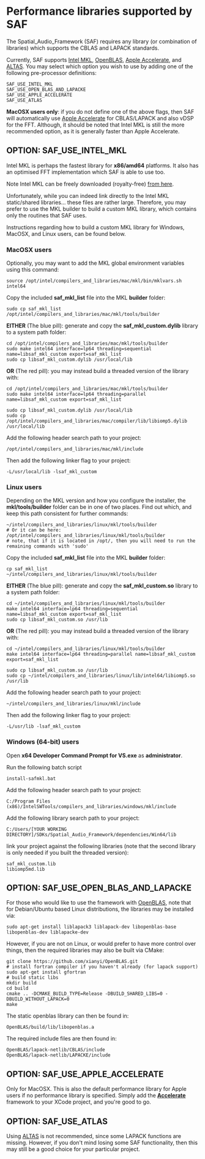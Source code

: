 # Performance libraries supported by SAF

The Spatial_Audio_Framework (SAF) requires any library (or combination of libraries) which supports the CBLAS and LAPACK standards. 

Currently, SAF supports [Intel MKL](https://software.intel.com/en-us/articles/free-ipsxe-tools-and-libraries), [OpenBLAS](https://github.com/xianyi/OpenBLAS), [Apple Accelerate](https://developer.apple.com/documentation/accelerate), and [ALTAS](http://math-atlas.sourceforge.net/). You may select which option you wish to use by adding one of the following pre-processor definitions:

```
SAF_USE_INTEL_MKL
SAF_USE_OPEN_BLAS_AND_LAPACKE
SAF_USE_APPLE_ACCELERATE
SAF_USE_ATLAS
```

**MacOSX users only**: if you do not define one of the above flags, then SAF will automatically use [Apple Accelerate](https://developer.apple.com/documentation/accelerate) for CBLAS/LAPACK and also vDSP for the FFT. Although, it should be noted that Intel MKL is still the more recommended option, as it is generally faster than Apple Accelerate.


## OPTION: SAF_USE_INTEL_MKL

Intel MKL is perhaps the fastest library for **x86/amd64** platforms. It also has an optimised FFT implementation which SAF is able to use too. 

Note Intel MKL can be freely downloaded (royalty-free) [from here](https://software.intel.com/en-us/articles/free-ipsxe-tools-and-libraries). 

Unfortunately, while you can indeed link directly to the Intel MKL static/shared libraries... these files are rather large. Therefore, you may prefer to use the MKL builder to build a custom MKL library, which contains only the routines that SAF uses.

Instructions regarding how to build a custom MKL library for Windows, MacOSX, and Linux users, can be found below.

### MacOSX users 

Optionally, you may want to add the MKL global environment variables using this command:

```
source /opt/intel/compilers_and_libraries/mac/mkl/bin/mklvars.sh intel64
```

Copy the included **saf_mkl_list** file into the MKL **builder** folder:

```
sudo cp saf_mkl_list /opt/intel/compilers_and_libraries/mac/mkl/tools/builder
```

**EITHER** (The blue pill): generate and copy the **saf_mkl_custom.dylib** library to a system path folder:

```
cd /opt/intel/compilers_and_libraries/mac/mkl/tools/builder
sudo make intel64 interface=lp64 threading=sequential name=libsaf_mkl_custom export=saf_mkl_list
sudo cp libsaf_mkl_custom.dylib /usr/local/lib
```

**OR** (The red pill): you may instead build a threaded version of the library with:

```
cd /opt/intel/compilers_and_libraries/mac/mkl/tools/builder
sudo make intel64 interface=lp64 threading=parallel name=libsaf_mkl_custom export=saf_mkl_list

sudo cp libsaf_mkl_custom.dylib /usr/local/lib
sudo cp /opt/intel/compilers_and_libraries/mac/compiler/lib/libiomp5.dylib /usr/local/lib
```

Add the following header search path to your project:

```
/opt/intel/compilers_and_libraries/mac/mkl/include
```

Then add the following linker flag to your project:

```
-L/usr/local/lib -lsaf_mkl_custom 
```

### Linux users

Depending on the MKL version and how you configure the installer, the **mkl/tools/builder** folder can be in one of two places. Find out which, and keep this path consistent for further commands:

```
~/intel/compilers_and_libraries/linux/mkl/tools/builder
# Or it can be here:
/opt/intel/compilers_and_libraries/linux/mkl/tools/builder
# note, that if it is located in /opt/, then you will need to run the remaining commands with 'sudo'
```

Copy the included **saf_mkl_list** file into the MKL **builder** folder:
```
cp saf_mkl_list ~/intel/compilers_and_libraries/linux/mkl/tools/builder
```

**EITHER** (The blue pill): generate and copy the **saf_mkl_custom.so** library to a system path folder:

```
cd ~/intel/compilers_and_libraries/linux/mkl/tools/builder
make intel64 interface=lp64 threading=sequential name=libsaf_mkl_custom export=saf_mkl_list
sudo cp libsaf_mkl_custom.so /usr/lib
```

**OR** (The red pill): you may instead build a threaded version of the library with:

```
cd ~/intel/compilers_and_libraries/linux/mkl/tools/builder
make intel64 interface=lp64 threading=parallel name=libsaf_mkl_custom export=saf_mkl_list

sudo cp libsaf_mkl_custom.so /usr/lib
sudo cp ~/intel/compilers_and_libraries/linux/lib/intel64/libiomp5.so /usr/lib
```

Add the following header search path to your project:

```
~/intel/compilers_and_libraries/linux/mkl/include
```

Then add the following linker flag to your project:

```
-L/usr/lib -lsaf_mkl_custom
```

### Windows (64-bit) users

Open **x64 Developer Command Prompt for VS.exe** as **administrator**.

Run the following batch script

```
install-safmkl.bat
```

Add the following header search path to your project:

```
C:/Program Files (x86)/IntelSWTools/compilers_and_libraries/windows/mkl/include
```

Add the following library search path to your project:

```
C:/Users/[YOUR WORKING DIRECTORY]/SDKs/Spatial_Audio_Framework/dependencies/Win64/lib
```

link your project against the following libraries (note that the second library is only needed if you built the threaded version):
```
saf_mkl_custom.lib
libiomp5md.lib
```

## OPTION: SAF_USE_OPEN_BLAS_AND_LAPACKE

For those who would like to use the framework with [OpenBLAS](https://github.com/xianyi/OpenBLAS), note that for Debian/Ubuntu based Linux distributions, the libraries may be installed via:

```
sudo apt-get install liblapack3 liblapack-dev libopenblas-base libopenblas-dev liblapacke-dev
```

However, if you are not on Linux, or would prefer to have more control over things, then the required libraries may also be built via CMake:

```
git clone https://github.com/xianyi/OpenBLAS.git
# install fortran compiler if you haven't already (for lapack support)
sudo apt-get install gfortran
# build static libs
mkdir build
cd build
cmake .. -DCMAKE_BUILD_TYPE=Release -DBUILD_SHARED_LIBS=0 -DBUILD_WITHOUT_LAPACK=0
make 
```

The static openblas library can then be found in:
```
OpenBLAS/build/lib/libopenblas.a
```

The required include files are then found in:
```
OpenBLAS/lapack-netlib/CBLAS/include
OpenBLAS/lapack-netlib/LAPACKE/include
```

## OPTION: SAF_USE_APPLE_ACCELERATE

Only for MacOSX. This is also the default performance library for Apple users if no performance library is specified. Simply add the [**Accelerate**](https://developer.apple.com/documentation/accelerate) framework to your XCode project, and you're good to go.


## OPTION: SAF_USE_ATLAS

Using [ALTAS](http://math-atlas.sourceforge.net/) is not recommended, since some LAPACK functions are missing. However, if you don't mind losing some SAF functionality, then this may still be a good choice for your particular project.

